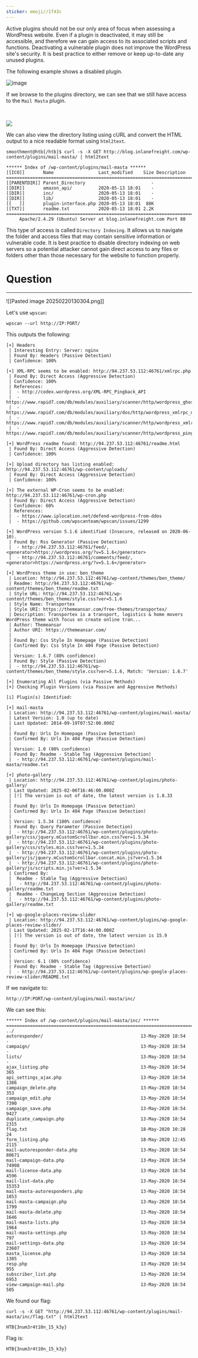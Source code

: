 ```yaml
---
sticker: emoji//1f43c
---
```

Active plugins should not be our only area of focus when assessing a WordPress website. Even if a plugin is deactivated, it may still be accessible, and therefore we can gain access to its associated scripts and functions. Deactivating a vulnerable plugin does not improve the WordPress site's security. It is best practice to either remove or keep up-to-date any unused plugins.

The following example shows a disabled plugin.

![image](https://academy.hackthebox.com/storage/modules/17/plugin-deactivated3.png)

If we browse to the plugins directory, we can see that we still have access to the `Mail Masta` plugin.

   

![](https://academy.hackthebox.com/storage/modules/17/plugin-mailmasta2.png)

We can also view the directory listing using cURL and convert the HTML output to a nice readable format using `html2text`.

```shell-session
smoothment@htb[/htb]$ curl -s -X GET http://blog.inlanefreight.com/wp-content/plugins/mail-masta/ | html2text

****** Index of /wp-content/plugins/mail-masta ******
[[ICO]]       Name                 Last_modified    Size Description
===========================================================================
[[PARENTDIR]] Parent_Directory                         -  
[[DIR]]       amazon_api/          2020-05-13 18:01    -  
[[DIR]]       inc/                 2020-05-13 18:01    -  
[[DIR]]       lib/                 2020-05-13 18:01    -  
[[   ]]       plugin-interface.php 2020-05-13 18:01  88K  
[[TXT]]       readme.txt           2020-05-13 18:01 2.2K  
===========================================================================
     Apache/2.4.29 (Ubuntu) Server at blog.inlanefreight.com Port 80
```

This type of access is called `Directory Indexing`. It allows us to navigate the folder and access files that may contain sensitive information or vulnerable code. It is best practice to disable directory indexing on web servers so a potential attacker cannot gain direct access to any files or folders other than those necessary for the website to function properly.

# Question
---

![[Pasted image 20250220130304.png]]

Let's use `wpscan`:

```
wpscan --url http://IP:PORT/
```

This outputs the following:

```
[+] Headers
 | Interesting Entry: Server: nginx
 | Found By: Headers (Passive Detection)
 | Confidence: 100%

[+] XML-RPC seems to be enabled: http://94.237.53.112:46761/xmlrpc.php
 | Found By: Direct Access (Aggressive Detection)
 | Confidence: 100%
 | References:
 |  - http://codex.wordpress.org/XML-RPC_Pingback_API
 |  - https://www.rapid7.com/db/modules/auxiliary/scanner/http/wordpress_ghost_scanner/
 |  - https://www.rapid7.com/db/modules/auxiliary/dos/http/wordpress_xmlrpc_dos/
 |  - https://www.rapid7.com/db/modules/auxiliary/scanner/http/wordpress_xmlrpc_login/
 |  - https://www.rapid7.com/db/modules/auxiliary/scanner/http/wordpress_pingback_access/

[+] WordPress readme found: http://94.237.53.112:46761/readme.html
 | Found By: Direct Access (Aggressive Detection)
 | Confidence: 100%

[+] Upload directory has listing enabled: http://94.237.53.112:46761/wp-content/uploads/
 | Found By: Direct Access (Aggressive Detection)
 | Confidence: 100%

[+] The external WP-Cron seems to be enabled: http://94.237.53.112:46761/wp-cron.php
 | Found By: Direct Access (Aggressive Detection)
 | Confidence: 60%
 | References:
 |  - https://www.iplocation.net/defend-wordpress-from-ddos
 |  - https://github.com/wpscanteam/wpscan/issues/1299

[+] WordPress version 5.1.6 identified (Insecure, released on 2020-06-10).
 | Found By: Rss Generator (Passive Detection)
 |  - http://94.237.53.112:46761/feed/, <generator>https://wordpress.org/?v=5.1.6</generator>
 |  - http://94.237.53.112:46761/comments/feed/, <generator>https://wordpress.org/?v=5.1.6</generator>

[+] WordPress theme in use: ben_theme
 | Location: http://94.237.53.112:46761/wp-content/themes/ben_theme/
 | Readme: http://94.237.53.112:46761/wp-content/themes/ben_theme/readme.txt
 | Style URL: http://94.237.53.112:46761/wp-content/themes/ben_theme/style.css?ver=5.1.6
 | Style Name: Transportex
 | Style URI: https://themeansar.com/free-themes/transportex/
 | Description: Transportex is a transport, logistics & home movers WordPress theme with focus on create online tran...
 | Author: Themeansar
 | Author URI: https://themeansar.com/
 |
 | Found By: Css Style In Homepage (Passive Detection)
 | Confirmed By: Css Style In 404 Page (Passive Detection)
 |
 | Version: 1.6.7 (80% confidence)
 | Found By: Style (Passive Detection)
 |  - http://94.237.53.112:46761/wp-content/themes/ben_theme/style.css?ver=5.1.6, Match: 'Version: 1.6.7'

[+] Enumerating All Plugins (via Passive Methods)
[+] Checking Plugin Versions (via Passive and Aggressive Methods)

[i] Plugin(s) Identified:

[+] mail-masta
 | Location: http://94.237.53.112:46761/wp-content/plugins/mail-masta/
 | Latest Version: 1.0 (up to date)
 | Last Updated: 2014-09-19T07:52:00.000Z
 |
 | Found By: Urls In Homepage (Passive Detection)
 | Confirmed By: Urls In 404 Page (Passive Detection)
 |
 | Version: 1.0 (80% confidence)
 | Found By: Readme - Stable Tag (Aggressive Detection)
 |  - http://94.237.53.112:46761/wp-content/plugins/mail-masta/readme.txt

[+] photo-gallery
 | Location: http://94.237.53.112:46761/wp-content/plugins/photo-gallery/
 | Last Updated: 2025-02-06T16:46:00.000Z
 | [!] The version is out of date, the latest version is 1.8.33
 |
 | Found By: Urls In Homepage (Passive Detection)
 | Confirmed By: Urls In 404 Page (Passive Detection)
 |
 | Version: 1.5.34 (100% confidence)
 | Found By: Query Parameter (Passive Detection)
 |  - http://94.237.53.112:46761/wp-content/plugins/photo-gallery/css/jquery.mCustomScrollbar.min.css?ver=1.5.34
 |  - http://94.237.53.112:46761/wp-content/plugins/photo-gallery/css/styles.min.css?ver=1.5.34
 |  - http://94.237.53.112:46761/wp-content/plugins/photo-gallery/js/jquery.mCustomScrollbar.concat.min.js?ver=1.5.34
 |  - http://94.237.53.112:46761/wp-content/plugins/photo-gallery/js/scripts.min.js?ver=1.5.34
 | Confirmed By:
 |  Readme - Stable Tag (Aggressive Detection)
 |   - http://94.237.53.112:46761/wp-content/plugins/photo-gallery/readme.txt
 |  Readme - ChangeLog Section (Aggressive Detection)
 |   - http://94.237.53.112:46761/wp-content/plugins/photo-gallery/readme.txt

[+] wp-google-places-review-slider
 | Location: http://94.237.53.112:46761/wp-content/plugins/wp-google-places-review-slider/
 | Last Updated: 2025-02-17T16:44:00.000Z
 | [!] The version is out of date, the latest version is 15.9
 |
 | Found By: Urls In Homepage (Passive Detection)
 | Confirmed By: Urls In 404 Page (Passive Detection)
 |
 | Version: 6.1 (80% confidence)
 | Found By: Readme - Stable Tag (Aggressive Detection)
 |  - http://94.237.53.112:46761/wp-content/plugins/wp-google-places-review-slider/README.txt
```

If we navigate to:

```
http://IP:PORT/wp-content/plugins/mail-masta/inc/
```

We can see this:

```
****** Index of /wp-content/plugins/mail-masta/inc/ ******
===============================================================================
../
autoresponder/                                     13-May-2020 18:54
-
campaign/                                          13-May-2020 18:54
-
lists/                                             13-May-2020 18:54
-
ajax_listing.php                                   13-May-2020 18:54
365
api_settings_ajax.php                              13-May-2020 18:54
1386
campaign_delete.php                                13-May-2020 18:54
353
campaign_edit.php                                  13-May-2020 18:54
7390
campaign_save.php                                  13-May-2020 18:54
9427
duplicate_campaign.php                             13-May-2020 18:54
2315
flag.txt                                           18-May-2020 10:28
24
form_listing.php                                   18-May-2020 12:45
2115
mail-autoresponder-data.php                        13-May-2020 18:54
80671
mail-campaign-data.php                             13-May-2020 18:54
74908
mail-license-data.php                              13-May-2020 18:54
4596
mail-list-data.php                                 13-May-2020 18:54
15353
mail-masta-autoresponders.php                      13-May-2020 18:54
1853
mail-masta-campaign.php                            13-May-2020 18:54
1799
mail-masta-delete.php                              13-May-2020 18:54
1646
mail-masta-lists.php                               13-May-2020 18:54
1964
mail-masta-settings.php                            13-May-2020 18:54
797
mail-settings-data.php                             13-May-2020 18:54
23607
masta_license.php                                  13-May-2020 18:54
1385
resp.php                                           13-May-2020 18:54
955
subscriber_list.php                                13-May-2020 18:54
6953
view-campaign-mail.php                             13-May-2020 18:54
505

```

We found our flag:

```
curl -s -X GET "http://94.237.53.112:46761/wp-content/plugins/mail-masta/inc/flag.txt" | html2text

HTB{3num3r4t10n_15_k3y}
```

Flag is:

```
HTB{3num3r4t10n_15_k3y}
```